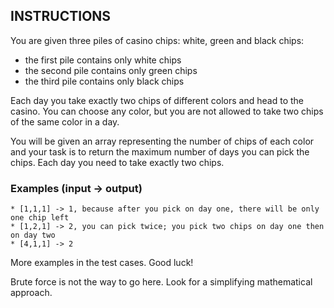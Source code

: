 ## INSTRUCTIONS

You are given three piles of casino chips: white, green and black chips:

- the first pile contains only white chips
- the second pile contains only green chips
- the third pile contains only black chips

Each day you take exactly two chips of different colors and head to the casino. You can choose any color, but you are not allowed to take two chips of the same color in a day.

You will be given an array representing the number of chips of each color and your task is to return the maximum number of days you can pick the chips. Each day you need to take exactly two chips.

### Examples (input -> output)
```
* [1,1,1] -> 1, because after you pick on day one, there will be only one chip left
* [1,2,1] -> 2, you can pick twice; you pick two chips on day one then on day two
* [4,1,1] -> 2
```
  More examples in the test cases. Good luck!

Brute force is not the way to go here. Look for a simplifying mathematical approach.